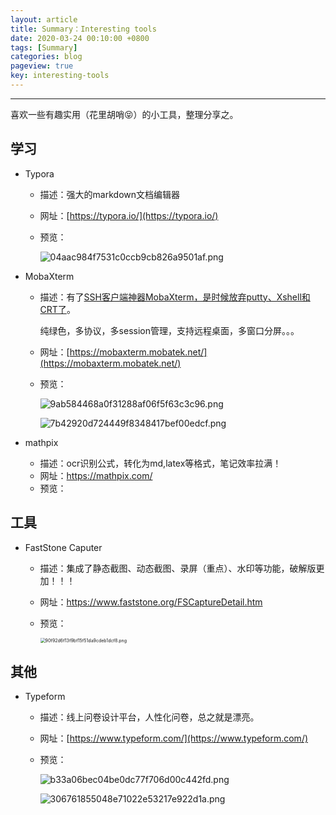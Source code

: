 ```yaml
---
layout: article
title: Summary：Interesting tools
date: 2020-03-24 00:10:00 +0800
tags: [Summary]
categories: blog
pageview: true
key: interesting-tools
---
```






------

喜欢一些有趣实用（花里胡哨:stuck_out_tongue_closed_eyes:）的小工具，整理分享之。



## 学习

- Typora

  - 描述：强大的markdown文档编辑器

  - 网址：[https://typora.io/](https://typora.io/)

  - 预览：

    ![04aac984f7531c0ccb9cb826a9501af.png](http://ww1.sinaimg.cn/large/005NduT8ly1gd5guv9yyij31hc0pfwnu.jpg)



- MobaXterm

  - 描述：有了[SSH客户端神器MobaXterm，是时候放弃putty、Xshell和CRT了](https://zhuanlan.zhihu.com/p/34455520)。

    ​	  纯绿色，多协议，多session管理，支持远程桌面，多窗口分屏。。。

  - 网址：[https://mobaxterm.mobatek.net/](https://mobaxterm.mobatek.net/)

  - 预览：

    ![9ab584468a0f31288af06f5f63c3c96.png](http://ww1.sinaimg.cn/large/005NduT8ly1gd5hul5r61j31ha0sqjuy.jpg)

    ![7b42920d724449f8348417bef00edcf.png](http://ww1.sinaimg.cn/large/005NduT8ly1gd5hvbxlofj30si03ymx9.jpg)



- mathpix
  - 描述：ocr识别公式，转化为md,latex等格式，笔记效率拉满！
  - 网址：https://mathpix.com/
  - 预览：





## 工具

- FastStone Caputer

  - 描述：集成了静态截图、动态截图、录屏（重点）、水印等功能，破解版更加！！！

  - 网址：https://www.faststone.org/FSCaptureDetail.htm

  - 预览：

    <img src="http://ww1.sinaimg.cn/large/005NduT8ly1gd5hlkd1avj30fe0fndhw.jpg" alt="90f92d6f13f9bf15f51da9cdeb1dcf8.png" style="zoom:50%;" />



## 其他

- Typeform

  - 描述：线上问卷设计平台，人性化问卷，总之就是漂亮。

  - 网址：[https://www.typeform.com/](https://www.typeform.com/)

  - 预览：

    ![b33a06bec04be0dc77f706d00c442fd.png](http://ww1.sinaimg.cn/large/005NduT8ly1gd5gx6rqq6j31hc0pf7as.jpg)
    
    ![306761855048e71022e53217e922d1a.png](http://ww1.sinaimg.cn/large/005NduT8ly1gd5gxgdpibj31hc0pf40t.jpg)
    
    



